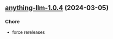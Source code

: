 

## [anything-llm-1.0.4](https://github.com/truecharts/charts/compare/anything-llm-1.0.3...anything-llm-1.0.4) (2024-03-05)

### Chore



- force rereleases